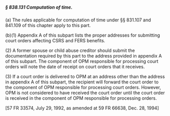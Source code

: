 ##### § 838.131 Computation of time. #####

(a) The rules applicable for computation of time under §§ 831.107 and 841.109 of this chapter apply to this part.

(b)(1) Appendix A of this subpart lists the proper addresses for submitting court orders affecting CSRS and FERS benefits.

(2) A former spouse or child abuse creditor should submit the documentation required by this part to the address provided in appendix A of this subpart. The component of OPM responsible for processing court orders will note the date of receipt on court orders that it receives.

(3) If a court order is delivered to OPM at an address other than the address in appendix A of this subpart, the recipient will forward the court order to the component of OPM responsible for processing court orders. However, OPM is not considered to have received the court order until the court order is received in the component of OPM responsible for processing orders.

[57 FR 33574, July 29, 1992, as amended at 59 FR 66638, Dec. 28, 1994]